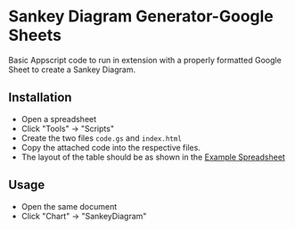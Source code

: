 # Sankey Diagram Generator-Google Sheets
Basic Appscript code to run in extension with a properly formatted Google Sheet to create a Sankey Diagram.

## Installation

- Open a spreadsheet
- Click "Tools" -> "Scripts"
- Create the two files `code.gs` and `index.html`
- Copy the attached code into the respective files.
- The layout of the table should be as shown in the [Example Spreadsheet](https://docs.google.com/spreadsheets/d/15LfMwus7_YkWtqcqyOYpRFRTiYRzD1moL3HkJBBSenQ/edit#gid=0)

## Usage
- Open the same document
- Click "Chart" -> "SankeyDiagram"

